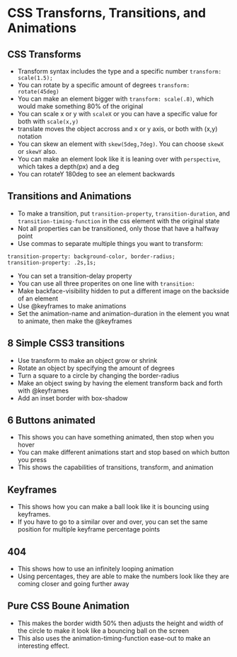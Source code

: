 # CSS Transforns, Transitions, and Animations

## CSS Transforms
* Transform syntax includes the type and a specific number `transform: scale(1.5);`
* You can rotate by a specific amount of degrees `transform: rotate(45deg)`
* You can make an element bigger with `transform: scale(.8)`, which would make something 80% of the original
* You can scale x or y with `scaleX` or you can have a specific value for both with `scale(x,y)`
* translate moves the object accross and x or y axis, or both with (x,y) notation
* You can skew an element with `skew(5deg,7deg)`. You can choose `skewX` or `skewY` also.
* You can make an element look like it is leaning over with  `perspective`, which takes a depth(px) and a deg
* You can rotateY 180deg to see an element backwards

## Transitions and Animations
* To make a transition, put `transition-property`, `transition-duration`, and `transition-timing-function` in the css element with the original state
* Not all properties can be transitioned, only those that have a halfway point
* Use commas to separate multiple things you want to transform:
```
transition-property: background-color, border-radius;
transition-property: .2s,1s;
```
* You can set a transition-delay property
* You can use all three properites on one line with `transition:`
* Make backface-visibility hidden to put a different image on the backside of an element
* Use @keyframes to make animations
* Set the animation-name and animation-duration in the element you wnat to animate, then make the @keyframes

## 8 Simple CSS3 transitions
* Use transform to make an object grow or shrink
* Rotate an object by specifying the amount of degrees
* Turn a square to a circle by changing the border-radius
* Make an object swing by having the element transform back and forth with @keyframes
* Add an inset border with box-shadow

## 6 Buttons animated
* This shows you can have something animated, then stop when you hover
* You can make different animations start and stop based on which button you press
* This shows the capabilities of transitions, transform, and animation

## Keyframes
* This shows how you can make a ball look like it is bouncing using keyframes.
* If you have to go to a similar over and over, you can set the same position for multiple keyframe percentage points

## 404
* This shows how to use an infinitely looping animation
* Using percentages, they are able to make the numbers look like they are coming closer and going further away

## Pure CSS Boune Animation
* This makes the border width 50% then adjusts the height and width of the circle to make it look like a bouncing ball on the screen
* This also uses the animation-timing-function ease-out to make an interesting effect.